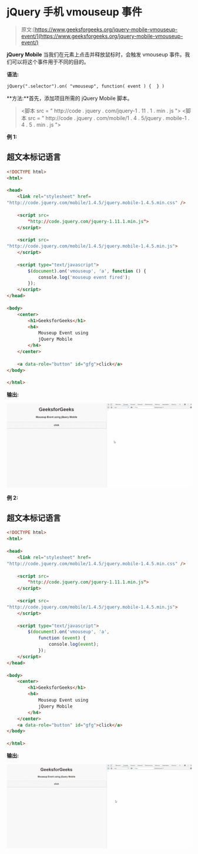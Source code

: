 # jQuery 手机 vmouseup 事件

> 原文:[https://www.geeksforgeeks.org/jquery-mobile-vmouseup-event/](https://www.geeksforgeeks.org/jquery-mobile-vmouseup-event/)

**jQuery Mobile** 当我们在元素上点击并释放鼠标时，会触发 vmouseup 事件。我们可以将这个事件用于不同的目的。

**语法:**

```html
jQuery(".selector").on( "vmouseup", function( event ) {  } )
```

**方法:**首先，添加项目所需的 jQuery Mobile 脚本。

> <link rel="”stylesheet”" href="”http://code.jquery.com/mobile/1.4.5/jquery.mobile-1.4.5.min.css”/">
> <脚本 src = " http://code . jquery . com/jquery-1 . 11 . 1 . min . js "></脚本>
> <脚本 src = " http://code . jquery . com/mobile/1 . 4 . 5/jquery . mobile-1 . 4 . 5 . min . js "></脚本>

**例 1:**

## 超文本标记语言

```html
<!DOCTYPE html>
<html>

<head>
    <link rel="stylesheet" href=
"http://code.jquery.com/mobile/1.4.5/jquery.mobile-1.4.5.min.css" />

    <script src=
        "http://code.jquery.com/jquery-1.11.1.min.js">
    </script>

    <script src=
"http://code.jquery.com/mobile/1.4.5/jquery.mobile-1.4.5.min.js">
    </script>

    <script type="text/javascript">
        $(document).on('vmouseup', 'a', function () {
            console.log('mouseup event fired');
        });
    </script>
</head>

<body>
    <center>
        <h1>GeeksforGeeks</h1>
        <h4>
            Mouseup Event using
            jQuery Mobile
        </h4>
    </center>

    <a data-role="button" id="gfg">click</a>
</body>

</html>
```

**输出:**

![](img/8cbae6c3bf0e6ad3855b9d4d5a9bc75a.png)

**例 2:**

## 超文本标记语言

```html
<!DOCTYPE html>
<html>

<head>
    <link rel="stylesheet" href=
"http://code.jquery.com/mobile/1.4.5/jquery.mobile-1.4.5.min.css" />

    <script src=
        "http://code.jquery.com/jquery-1.11.1.min.js">
    </script>

    <script src=
"http://code.jquery.com/mobile/1.4.5/jquery.mobile-1.4.5.min.js">
    </script>

    <script type="text/javascript">
        $(document).on('vmouseup', 'a',
            function (event) {
                console.log(event);
            });
    </script>
</head>

<body>
    <center>
        <h1>GeeksforGeeks</h1>
        <h4>
            Mouseup Event using
            jQuery Mobile
        </h4>
    </center>
    <a data-role="button" id="gfg">click</a>
</body>

</html>
```

**输出:**

![](img/23e4b8d2058944cb6bcd13b33a29c6a7.png)